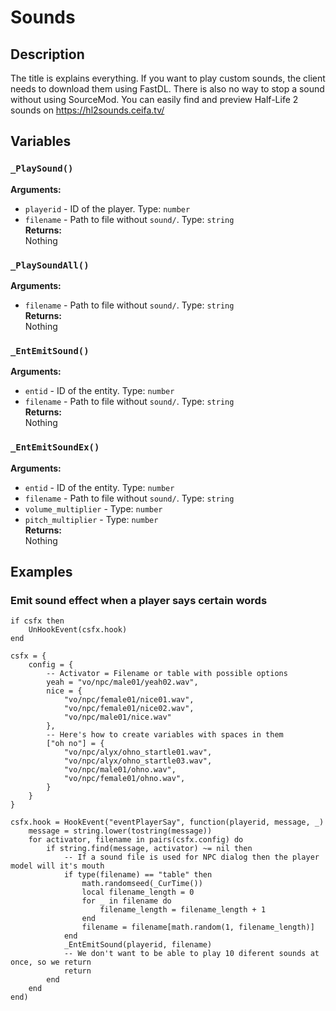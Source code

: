 # Sounds
## Description
The title is explains everything. If you want to play custom sounds, the client needs to download them using FastDL. There is also no way to stop a sound without using SourceMod. You can easily find and preview Half-Life 2 sounds on <https://hl2sounds.ceifa.tv/>

## Variables
### `_PlaySound()`
**Arguments:**  
- `playerid` - ID of the player. Type: `number`  
- `filename` - Path to file without `sound/`. Type: `string`  
**Returns:**  
Nothing  

### `_PlaySoundAll()`
**Arguments:**  
- `filename` - Path to file without `sound/`. Type: `string`  
**Returns:**  
Nothing  

### `_EntEmitSound()`
**Arguments:**  
- `entid` - ID of the entity. Type: `number`  
- `filename` - Path to file without `sound/`. Type: `string`  
**Returns:**  
Nothing  

### `_EntEmitSoundEx()`
**Arguments:**  
- `entid` - ID of the entity. Type: `number`  
- `filename` - Path to file without `sound/`. Type: `string`  
- `volume_multiplier` - Type: `number`  
- `pitch_multiplier` - Type: `number`  
**Returns:**  
Nothing  

## Examples
### Emit sound effect when a player says certain words
```
if csfx then
	UnHookEvent(csfx.hook)
end

csfx = {
	config = {
		-- Activator = Filename or table with possible options
		yeah = "vo/npc/male01/yeah02.wav",
		nice = {
			"vo/npc/female01/nice01.wav",
			"vo/npc/female01/nice02.wav",
			"vo/npc/male01/nice.wav"
		},
		-- Here's how to create variables with spaces in them
		["oh no"] = {
			"vo/npc/alyx/ohno_startle01.wav",
			"vo/npc/alyx/ohno_startle03.wav",
			"vo/npc/male01/ohno.wav",
			"vo/npc/female01/ohno.wav",
		}
	}
}

csfx.hook = HookEvent("eventPlayerSay", function(playerid, message, _)
	message = string.lower(tostring(message))
	for activator, filename in pairs(csfx.config) do
		if string.find(message, activator) ~= nil then
			-- If a sound file is used for NPC dialog then the player model will it's mouth
			if type(filename) == "table" then
				math.randomseed(_CurTime())
				local filename_length = 0
				for _ in filename do
					filename_length = filename_length + 1
				end
				filename = filename[math.random(1, filename_length)]
			end
			_EntEmitSound(playerid, filename)
			-- We don't want to be able to play 10 diferent sounds at once, so we return
			return
		end
	end
end)

```

